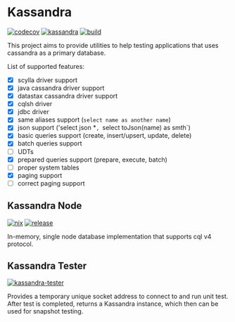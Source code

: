 # Kassandra
[![codecov](https://codecov.io/gh/alisa101rs/kassandra/graph/badge.svg?token=UZB0XQOHVP)](https://codecov.io/gh/alisa101rs/kassandra)
[![kassandra](https://img.shields.io/crates/v/kassandra.svg)](https://crates.io/crates/kassandra)
[![build](https://github.com/alisa101rs/kassandra/actions/workflows/rust.yml/badge.svg?branch=main)](https://github.com/alisa101rs/kassandra/actions/workflows/rust.yml)


This project aims to provide utilities to help testing
applications that uses cassandra as a primary database.

List of supported features:
- [x] scylla driver support
- [x] java cassandra driver support
- [x] datastax cassandra driver support
- [x] cqlsh driver
- [x] jdbc driver
- [x] same aliases support (`select name as another name`)
- [x] json support ('select json *`, `select toJson(name) as smth`)
- [x] basic queries support (create, insert/upsert, update, delete)
- [x] batch queries support
- [ ] UDTs
- [x] prepared queries support (prepare, execute, batch)
- [ ] proper system tables
- [x] paging support
- [ ] correct paging support

## Kassandra Node
[![nix](https://github.com/alisa101rs/kassandra/actions/workflows/nix.yml/badge.svg?branch=main)](https://github.com/alisa101rs/kassandra/actions/workflows/nix.yml)
[![release](https://github.com/alisa101rs/kassandra/actions/workflows/release.yml/badge.svg)](https://github.com/alisa101rs/kassandra/actions/workflows/release.yml)

In-memory, single node database implementation
that supports cql v4 protocol.

## Kassandra Tester
[![kassandra-tester](https://img.shields.io/crates/v/kassandra-tester.svg)](https://crates.io/crates/kassandra-tester)

Provides a temporary unique socket address to connect to and run unit test.
After test is completed, returns a Kassandra instance, which then can be used
for snapshot testing.
